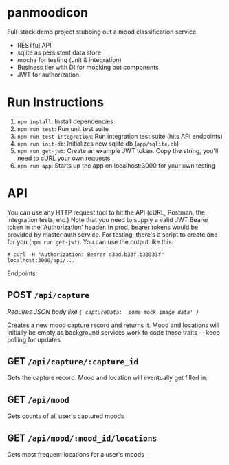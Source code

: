 # panmoodicon

Full-stack demo project stubbing out a mood classification service.

- RESTful API
- sqlite as persistent data store
- mocha for testing (unit & integration)
- Business tier with DI for mocking out components
- JWT for authorization

# Run Instructions

1. `npm install`: Install dependencies
1. `npm run test`: Run unit test suite
1. `npm run test-integration`: Run integration test suite (hits API endpoints)
1. `npm run init-db`: Initializes new sqlite db (`app/sqlite.db`)
1. `npm run get-jwt`: Create an example JWT token.  Copy the string, you'll need to cURL your own requests
1. `npm run app`: Starts up the app on localhost:3000 for your own testing

# API

You can use any HTTP request tool to hit the API (cURL, Postman, the integration tests, etc.)
Note that you need to supply a valid JWT Bearer token in the 'Authorization' header.
In prod, bearer tokens would be provided by master auth service.  For testing, there's a script
to create one for you (`npm run get-jwt`).  You can use the output like this:

```
# curl -H "Authorization: Bearer d3ad.b33f.b33333f" localhost:3000/api/...
```

Endpoints:

## POST `/api/capture`
*Requires JSON body like `{ captureData: 'some mock image data' }`*

Creates a new mood capture record and returns it.  Mood and locations will
initially be empty as background services work to code these traits -- keep polling
for updates

## GET `/api/capture/:capture_id`
Gets the capture record.  Mood and location will eventually get filled in.

## GET `/api/mood`
Gets counts of all user's captured moods

## GET `/api/mood/:mood_id/locations`
Gets most frequent locations for a user's moods
